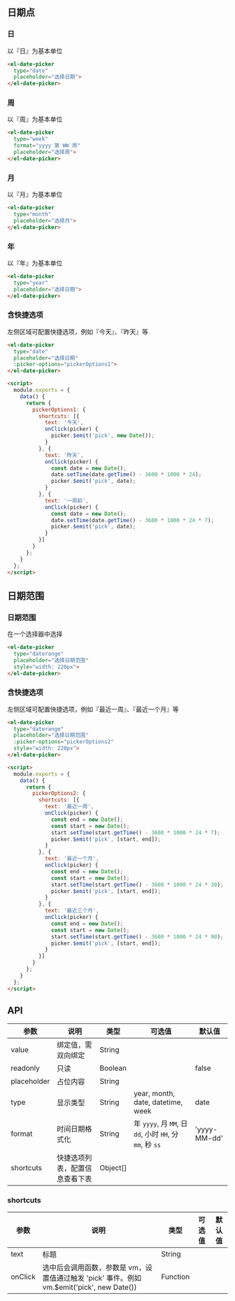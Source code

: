 <script>
  module.exports = {
    data() {
      return {
        pickerOptions1: {
          shortcuts: [{
            text: '今天',
            onClick(picker) {
              picker.$emit('pick', new Date());
            }
          }, {
            text: '昨天',
            onClick(picker) {
              const date = new Date();
              date.setTime(date.getTime() - 3600 * 1000 * 24);
              picker.$emit('pick', date);
            }
          }, {
            text: '一周前',
            onClick(picker) {
              const date = new Date();
              date.setTime(date.getTime() - 3600 * 1000 * 24 * 7);
              picker.$emit('pick', date);
            }
          }]
        },
        pickerOptions2: {
          shortcuts: [{
            text: '最近一周',
            onClick(picker) {
              const end = new Date();
              const start = new Date();
              start.setTime(start.getTime() - 3600 * 1000 * 24 * 7);
              picker.$emit('pick', [start, end]);
            }
          }, {
            text: '最近一个月',
            onClick(picker) {
              const end = new Date();
              const start = new Date();
              start.setTime(start.getTime() - 3600 * 1000 * 24 * 30);
              picker.$emit('pick', [start, end]);
            }
          }, {
            text: '最近三个月',
            onClick(picker) {
              const end = new Date();
              const start = new Date();
              start.setTime(start.getTime() - 3600 * 1000 * 24 * 90);
              picker.$emit('pick', [start, end]);
            }
          }]
        }
      };
    }
  };
</script>

## 日期点

###  日

以『日』为基本单位

<el-date-picker
  type="date"
  placeholder="选择日期">
</el-date-picker>

```html
<el-date-picker
  type="date"
  placeholder="选择日期">
</el-date-picker>
```

###  周

以『周』为基本单位

<el-date-picker
  type="week"
  format="yyyy 第 WW 周"
  placeholder="选择周">
</el-date-picker>

```html
<el-date-picker
  type="week"
  format="yyyy 第 WW 周"
  placeholder="选择周">
</el-date-picker>
```

###  月

以『月』为基本单位

<el-date-picker
  type="month"
  placeholder="选择月">
</el-date-picker>

```html
<el-date-picker
  type="month"
  placeholder="选择月">
</el-date-picker>
```

###  年

以『年』为基本单位

<el-date-picker
  type="year"
  placeholder="选择日期">
</el-date-picker>

```html
<el-date-picker
  type="year"
  placeholder="选择日期">
</el-date-picker>
```

###  含快捷选项

左侧区域可配置快捷选项，例如『今天』、『昨天』等

<el-date-picker
  type="date"
  placeholder="选择日期"
  :picker-options="pickerOptions1">
</el-date-picker>

```html
<el-date-picker
  type="date"
  placeholder="选择日期"
  :picker-options="pickerOptions1">
</el-date-picker>

<script>
  module.exports = {
    data() {
      return {
        pickerOptions1: {
          shortcuts: [{
            text: '今天',
            onClick(picker) {
              picker.$emit('pick', new Date());
            }
          }, {
            text: '昨天',
            onClick(picker) {
              const date = new Date();
              date.setTime(date.getTime() - 3600 * 1000 * 24);
              picker.$emit('pick', date);
            }
          }, {
            text: '一周前',
            onClick(picker) {
              const date = new Date();
              date.setTime(date.getTime() - 3600 * 1000 * 24 * 7);
              picker.$emit('pick', date);
            }
          }]
        }
      };
    }
  };
</script>
```

## 日期范围

###  日期范围

在一个选择器中选择

<el-date-picker
  type="daterange"
  placeholder="选择日期范围"
  style="width: 220px">
</el-date-picker>

```html
<el-date-picker
  type="daterange"
  placeholder="选择日期范围"
  style="width: 220px">
</el-date-picker>
```

###  含快捷选项

左侧区域可配置快捷选项，例如『最近一周』、『最近一个月』等

<el-date-picker
  type="daterange"
  placeholder="选择日期范围"
  :picker-options="pickerOptions2"
  style="width: 220px">
</el-date-picker>

```html
<el-date-picker
  type="daterange"
  placeholder="选择日期范围"
  :picker-options="pickerOptions2"
  style="width: 220px">
</el-date-picker>

<script>
  module.exports = {
    data() {
      return {
        pickerOptions2: {
          shortcuts: [{
            text: '最近一周',
            onClick(picker) {
              const end = new Date();
              const start = new Date();
              start.setTime(start.getTime() - 3600 * 1000 * 24 * 7);
              picker.$emit('pick', [start, end]);
            }
          }, {
            text: '最近一个月',
            onClick(picker) {
              const end = new Date();
              const start = new Date();
              start.setTime(start.getTime() - 3600 * 1000 * 24 * 30);
              picker.$emit('pick', [start, end]);
            }
          }, {
            text: '最近三个月',
            onClick(picker) {
              const end = new Date();
              const start = new Date();
              start.setTime(start.getTime() - 3600 * 1000 * 24 * 90);
              picker.$emit('pick', [start, end]);
            }
          }]
        }
      };
    }
  };
</script>
```

## API
| 参数      | 说明          | 类型      | 可选值                           | 默认值  |
|---------- |-------------- |---------- |--------------------------------  |-------- |
| value | 绑定值，需双向绑定 | String |   |  |
| readonly | 只读 | Boolean |  | false |
| placeholder | 占位内容 | String |  |  |
| type | 显示类型 | String | year, month, date, datetime, week | date |
| format | 时间日期格式化 | String | 年 `yyyy`, 月 `MM`, 日 `dd`, 小时 `HH`, 分 `mm`, 秒 `ss` | 'yyyy-MM-dd' |
| shortcuts | 快捷选项列表，配置信息查看下表 | Object[] | | |

### shortcuts
| 参数      | 说明          | 类型      | 可选值                           | 默认值  |
|---------- |-------------- |---------- |--------------------------------  |-------- |
| text |  标题 | String | | |
| onClick | 选中后会调用函数，参数是 vm，设置值通过触发 'pick' 事件。例如 vm.$emit('pick', new Date()) | Function | | |
